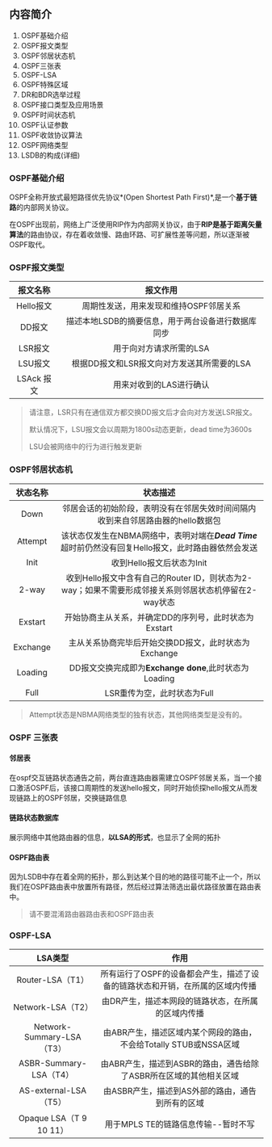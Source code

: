 ## 内容简介

1. OSPF基础介绍
2. OSPF报文类型
3. OSPF邻居状态机
4. OSPF三张表
5. OSPF-LSA
6. OSPF特殊区域
7. DR和BDR选举过程
8. OSPF接口类型及应用场景
9. OSPF时间状态机
10. OSPF认证参数
11. OSPF收敛协议算法
12. OSPF网络类型
13. LSDB的构成(详细)

### OSPF基础介绍

OSPF全称开放式最短路径优先协议*(Open Shortest Path First)*,是一个**基于链路**的内部网关协议。

在OSPF出现前，网络上广泛使用RIP作为内部网关协议，由于**RIP是基于距离矢量算法**的路由协议，存在着收敛慢、路由环路、可扩展性差等问题，所以逐渐被OSPF取代。

### OSPF报文类型

|  报文名称  |                      报文作用                      |
| :--------: | :------------------------------------------------: |
| Hello报文  |       周期性发送，用来发现和维持OSPF邻居关系       |
|   DD报文   | 描述本地LSDB的摘要信息，用于两台设备进行数据库同步 |
|  LSR报文   |              用于向对方请求所需的LSA               |
|  LSU报文   |     根据DD报文和LSR报文向对方发送其所需要的LSA     |
| LSAck 报文 |              用来对收到的LAS进行确认               |

> 请注意，LSR只有在通信双方都交换DD报文后才会向对方发送LSR报文。
>
> 默认情况下，LSU报文会以周期为1800s动态更新，dead time为3600s
>
> LSU会被网络中的行为进行触发更新

### OSPF邻居状态机

| 状态名称 |                           状态描述                           |
| :------: | :----------------------------------------------------------: |
|   Down   | 邻居会话的初始阶段，表明没有在邻居失效时间间隔内收到来自邻居路由器的hello数据包 |
| Attempt  | 该状态仅发生在NBMA网络中，表明对端在***Dead Time***超时前仍然没有回复Hello报文，此时路由器依然会发送 |
|   Init   |                  收到Hello报文后状态为Init                   |
|  2-way   | 收到Hello报文中含有自己的Router ID，则状态为2-way；如果不需要形成邻接关系则邻居状态机停留在2-way状态 |
| Exstart  |    开始协商主从关系，并确定DD的序列号，此时状态为Exstart     |
| Exchange |     主从关系协商完毕后开始交换DD报文，此时状态为Exchange     |
| Loading  |    DD报文交换完成即为**Exchange done**,此时状态为Loading     |
|   Full   |                 LSR重传为空，此时状态为Full                  |

>Attempt状态是NBMA网络类型的独有状态，其他网络类型是没有的。

### OSPF 三张表

#### 邻居表

在ospf交互链路状态通告之前，两台直连路由器需建立OSPF邻居关系，当一个接口激活OSPF后，该接口周期性的发送hello报文，同时开始侦探hello报文从而发现链路上的OSPF邻居，交换链路信息

#### 链路状态数据库

展示网络中其他路由器的信息，**以LSA的形式**，也显示了全网的拓扑

#### OSPF路由表

因为LSDB中存在着全网的拓扑，那么到达某个目的地的路径可能不止一个，所以我们在OSPF路由表中放置所有路径，然后经过算法筛选出最优路径放置在路由表中。

> 请不要混淆路由器路由表和OSPF路由表

### OSPF-LSA

|          LSA类型          |                             作用                             |
| :-----------------------: | :----------------------------------------------------------: |
|     Router-LSA（T1）      | 所有运行了OSPF的设备都会产生，描述了设备的链路状态和开销，在所属的区域内传播 |
|     Network-LSA（T2）     |      由DR产生，描述本网段的链路状态，在所属的区域内传播      |
| Network-Summary-LSA（T3） | 由ABR产生，描述区域内某个网段的路由，不会给Totally STUB或NSSA区域 |
|  ASBR-Summary-LSA（T4）   | 由ABR产生，描述到ASBR的路由，通告给除了ASBR所在区域的其他相关区域 |
|   AS-external-LSA（T5）   |       由ASBR产生，描述到AS外部的路由，通告到所有的区域       |
|  Opaque LSA（T 9 10 11）  |             用于MPLS TE的链路信息传输--暂时不写              |



